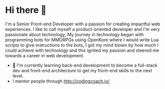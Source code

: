 # Hi there 👋

I'm a Senior Front-end Developer with a passion for creating impactful web experiences.
I like to call myself a product-oriented developer and I'm very passionate about technology, My journey in technology began with programming bots for MMORPGs 
using OpenKore where I would write Lua scripts to give instructions to the bots, I got my mind blown by how much I could achieve with technology and this ignited my passion and steered me towards a career in web development.

- 🌱 I'm currently learning back-end development to become a full-stack dev and front-end architecture to get my front-end skills to the next level.
- I mentor people through http://codingcoach.io/ 

